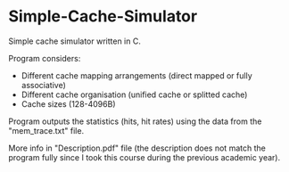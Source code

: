 # Simple-Cache-Simulator
Simple cache simulator written in C.

Program considers:
- Different cache mapping arrangements (direct mapped or fully associative)
- Different cache organisation (unified cache or splitted cache)
- Cache sizes (128-4096B)

Program outputs the statistics (hits, hit rates) using the data from the "mem_trace.txt" file. 

More info in "Description.pdf" file (the description does not match the program fully since I took this course during the previous academic year).
